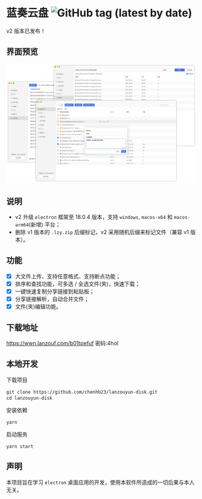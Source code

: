 # 蓝奏云盘 ![GitHub tag (latest by date)](https://img.shields.io/github/v/tag/chenhb23/lanzouyun-disk)

v2 版本已发布！

## 界面预览

<img src='./docs/media/preview.png' />

## 说明

- v2 升级 `electron` 框架至 18.0.4 版本，支持 `windows`, `macos-x64` 和 `macos-arm64`(新增) 平台；
- 删除 v1 版本的 `.lzy.zip` 后缀标记，v2 采用随机后缀来标记文件（兼容 v1 版本）。


## 功能

* [x] 大文件上传、支持任意格式、支持断点功能；
* [x] 排序和查找功能，可多选 / 全选文件(夹)，快速下载；
* [x] 一键快速复制分享链接到粘贴板；
* [x] 分享链接解析，自动合并文件；
* [x] 文件(夹)编辑功能。

## 下载地址

https://wwn.lanzouf.com/b01tpefuf
密码:4hol

## 本地开发

下载项目

```
git clone https://github.com/chenhb23/lanzouyun-disk.git
cd lanzouyun-disk
```

安装依赖

```
yarn
```

启动服务

```
yarn start
```

## 声明

本项目旨在学习 `electron` 桌面应用的开发，使用本软件所造成的一切后果与本人无关。
